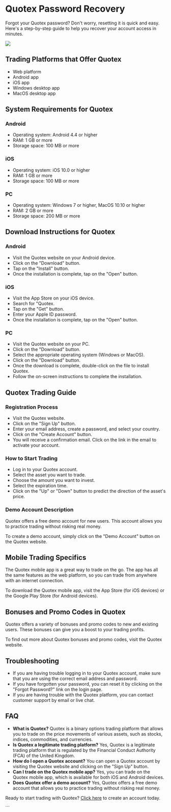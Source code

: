 # Quotex Password Recovery

Forgot your Quotex password? Don\'t worry, resetting it is quick and
easy. Here\'s a step-by-step guide to help you recover your account
access in minutes.

[![](https://static.quotex.io/files/4_en/300_250.jpg)](https://traff.sbs/brokerqxlid)

## Trading Platforms that Offer Quotex

-   Web platform
-   Android app
-   iOS app
-   Windows desktop app
-   MacOS desktop app

## System Requirements for Quotex

### Android

-   Operating system: Android 4.4 or higher
-   RAM: 1 GB or more
-   Storage space: 100 MB or more

### iOS

-   Operating system: iOS 10.0 or higher
-   RAM: 1 GB or more
-   Storage space: 100 MB or more

### PC

-   Operating system: Windows 7 or higher, MacOS 10.10 or higher
-   RAM: 2 GB or more
-   Storage space: 200 MB or more

## Download Instructions for Quotex

### Android

-   Visit the Quotex website on your Android device.
-   Click on the "Download" button.
-   Tap on the "Install" button.
-   Once the installation is complete, tap on the "Open" button.

### iOS

-   Visit the App Store on your iOS device.
-   Search for "Quotex.
-   Tap on the "Get" button.
-   Enter your Apple ID password.
-   Once the installation is complete, tap on the "Open" button.

### PC

-   Visit the Quotex website on your PC.
-   Click on the "Download" button.
-   Select the appropriate operating system (Windows or MacOS).
-   Click on the "Download" button.
-   Once the download is complete, double-click on the file to install
    Quotex.
-   Follow the on-screen instructions to complete the installation.

## Quotex Trading Guide

### Registration Process

-   Visit the Quotex website.
-   Click on the "Sign Up" button.
-   Enter your email address, create a password, and select your
    country.
-   Click on the "Create Account" button.
-   You will receive a confirmation email. Click on the link in the
    email to activate your account.

### How to Start Trading

-   Log in to your Quotex account.
-   Select the asset you want to trade.
-   Choose the amount you want to invest.
-   Select the expiration time.
-   Click on the "Up" or "Down" button to predict the
    direction of the asset\'s price.

### Demo Account Description

Quotex offers a free demo account for new users. This account allows you
to practice trading without risking real money.

To create a demo account, simply click on the "Demo Account"
button on the Quotex website.

## Mobile Trading Specifics

The Quotex mobile app is a great way to trade on the go. The app has all
the same features as the web platform, so you can trade from anywhere
with an internet connection.

To download the Quotex mobile app, visit the App Store (for iOS devices)
or the Google Play Store (for Android devices).

## Bonuses and Promo Codes in Quotex

Quotex offers a variety of bonuses and promo codes to new and existing
users. These bonuses can give you a boost to your trading profits.

To find out more about Quotex bonuses and promo codes, visit the Quotex
website.

## Troubleshooting

-   If you are having trouble logging in to your Quotex account, make
    sure that you are using the correct email address and password.
-   If you have forgotten your password, you can reset it by clicking on
    the "Forgot Password?" link on the login page.
-   If you are having trouble with the Quotex platform, you can contact
    customer support by email or live chat.

## FAQ

-   **What is Quotex?** Quotex is a binary options trading platform that
    allows you to trade on the price movements of various assets, such
    as stocks, indices, commodities, and currencies.
-   **Is Quotex a legitimate trading platform?** Yes, Quotex is a
    legitimate trading platform that is regulated by the Financial
    Conduct Authority (FCA) of the United Kingdom.
-   **How do I open a Quotex account?** You can open a Quotex account by
    visiting the Quotex website and clicking on the "Sign Up"
    button.
-   **Can I trade on the Quotex mobile app?** Yes, you can trade on the
    Quotex mobile app, which is available for both iOS and Android
    devices.
-   **Does Quotex offer a demo account?** Yes, Quotex offers a free demo
    account that allows you to practice trading without risking real
    money.

Ready to start trading with Quotex? [Click
here](\%22https://traff.sbs/brokerqxsignup\%22) to create an account
today.

\`\`\`


